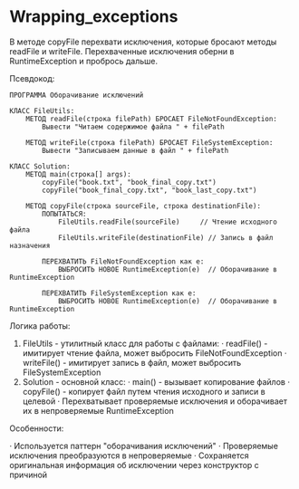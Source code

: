 # Wrapping_exceptions
В методе copyFile перехвати исключения, которые бросают методы readFile и writeFile.
Перехваченные исключения оберни в RuntimeException и пробрось дальше.

Псевдокод:

```
ПРОГРАММА Оборачивание исключений

КЛАСС FileUtils:
    МЕТОД readFile(строка filePath) БРОСАЕТ FileNotFoundException:
        Вывести "Читаем содержимое файла " + filePath
    
    МЕТОД writeFile(строка filePath) БРОСАЕТ FileSystemException:
        Вывести "Записываем данные в файл " + filePath

КЛАСС Solution:
    МЕТОД main(строка[] args):
        copyFile("book.txt", "book_final_copy.txt")
        copyFile("book_final_copy.txt", "book_last_copy.txt")
    
    МЕТОД copyFile(строка sourceFile, строка destinationFile):
        ПОПЫТАТЬСЯ:
            FileUtils.readFile(sourceFile)     // Чтение исходного файла
            FileUtils.writeFile(destinationFile) // Запись в файл назначения
        
        ПЕРЕХВАТИТЬ FileNotFoundException как e:
            ВЫБРОСИТЬ НОВОЕ RuntimeException(e)  // Оборачивание в RuntimeException
        
        ПЕРЕХВАТИТЬ FileSystemException как e:
            ВЫБРОСИТЬ НОВОЕ RuntimeException(e)  // Оборачивание в RuntimeException
```

Логика работы:

1. FileUtils - утилитный класс для работы с файлами:
   · readFile() - имитирует чтение файла, может выбросить FileNotFoundException
   · writeFile() - имитирует запись в файл, может выбросить FileSystemException
2. Solution - основной класс:
   · main() - вызывает копирование файлов
   · copyFile() - копирует файл путем чтения исходного и записи в целевой
   · Перехватывает проверяемые исключения и оборачивает их в непроверяемые RuntimeException

Особенности:

· Используется паттерн "оборачивания исключений"
· Проверяемые исключения преобразуются в непроверяемые
· Сохраняется оригинальная информация об исключении через конструктор с причиной
